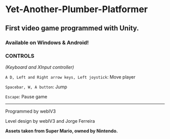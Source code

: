 # Yet-Another-Plumber-Platformer
## First video game programmed with Unity.


### Available on Windows & Android!
### CONTROLS

*(Keyboard and XInput controller)*
 
`A D, Left and Right arrow keys, Left joystick`: Move player 

`Spacebar, W, A button`: Jump

`Escape`: Pause game

---
Programmed by webIV3
 
Level design by webIV3 and Jorge Ferreira
 
**Assets taken from Super Mario, owned by Nintendo.**

 

